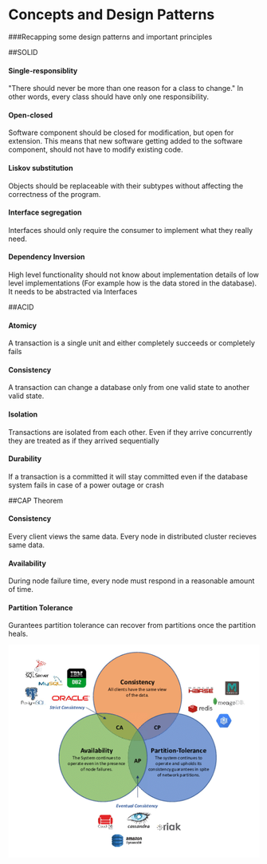 # Concepts and Design Patterns

###Recapping some design patterns and important principles

##SOLID

#### Single-responsiblity
"There should never be more than one reason for a class to change." In other words, every class should have only one responsibility.
#### Open-closed
Software component should be closed for modification, but open for extension. This means that new software getting added to the software component, should not have to modify existing code.
#### Liskov substitution
Objects should be replaceable with their subtypes without affecting the correctness of the program.
#### Interface segregation
Interfaces should only require the consumer to implement what they really need.
#### Dependency Inversion
High level functionality should not know about implementation details of low level implementations (For example how is the data stored in the database).
It needs to be abstracted via Interfaces

##ACID

#### Atomicy
A transaction is a single unit and either completely succeeds or completely fails
#### Consistency
A transaction can change a database only from one valid state to another valid state.
#### Isolation
Transactions are isolated from each other. Even if they arrive concurrently they are treated as if they arrived sequentially
#### Durability
If a transaction is a committed it will stay committed even if the database system fails in case of a power outage or crash

##CAP Theorem

#### Consistency
Every client views the same data. Every node in distributed cluster recieves same data.

#### Availability
During node failure time, every node must respond in a reasonable amount of time.

#### Partition Tolerance
Gurantees partition tolerance can recover from partitions once the partition heals.

![CAP Theorem](cap.png)